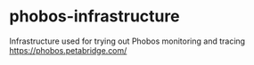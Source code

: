 # phobos-infrastructure
Infrastructure used for trying out Phobos monitoring and tracing https://phobos.petabridge.com/
